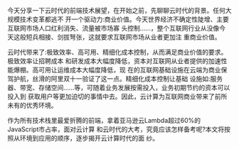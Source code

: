 今天分享一下云时代的前端技术展望，在开始之前，先聊聊云时代的背景。任何大规模技术变革都逃不 开一个驱动力:商业价值。今天世界经济不确定性陡增、主要互联网市场人口红利消失、流量被市场寡 头控制......，整个互联网行业从没像今天这般短兵相接、剑拔弩张，这就要求互联网市场从业者更加注 重商业价值。

云时代带来了:极致效率、高可用、精细化成本控制，从而满足商业价值的要求。极致效率让招聘成本 和研发成本大幅度降低，资本对互联网从业者提供的加速性能爆棚。高可用让运维成本大幅度降低，现 在的互联网基础设施在云端为商业保驾护航，丝滑的阿里双十一验证了这一点。精细化成本控制让基础 设施如:服务器、带宽、存储空间......等，可随着业务发展按需投入，业务初期节约的资本可以投入到 获取用户等更加迫切的事情中去。因此，云计算为互联网商业带来了前所未有的优秀环境。

作为所有技术栈里最爱折腾的前端，拿着亚⻢逊云Lambda超过60%的JavaScript市占率，面对云计算 和云时代的大考，究竟应该怎样备考呢?本文将按照从环境到应用的顺序，逐步揭开云计算时代的面 纱。